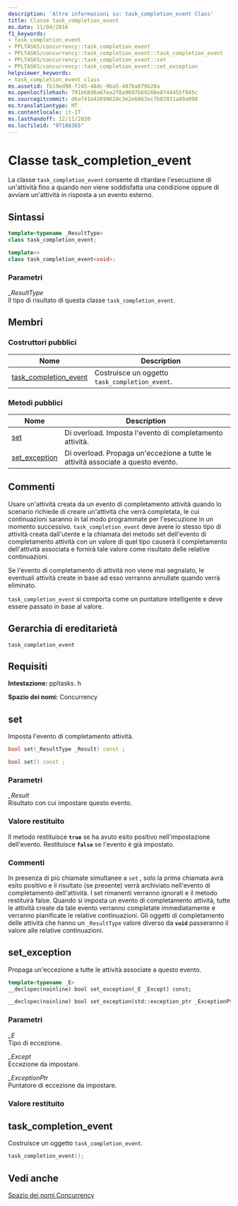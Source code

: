 ```yaml
---
description: 'Altre informazioni su: task_completion_event Class'
title: Classe task_completion_event
ms.date: 11/04/2016
f1_keywords:
- task_completion_event
- PPLTASKS/concurrency::task_completion_event
- PPLTASKS/concurrency::task_completion_event::task_completion_event
- PPLTASKS/concurrency::task_completion_event::set
- PPLTASKS/concurrency::task_completion_event::set_exception
helpviewer_keywords:
- task_completion_event class
ms.assetid: fb19ed98-f245-48dc-9ba5-487ba879b28a
ms.openlocfilehash: 791b68d6a67ea2f8a9697b69266e8744455f845c
ms.sourcegitcommit: d6af41e42699628c3e2e6063ec7b03931a49a098
ms.translationtype: MT
ms.contentlocale: it-IT
ms.lasthandoff: 12/11/2020
ms.locfileid: "97188365"
---
```

# <a name="task_completion_event-class"></a>Classe task_completion_event

La classe `task_completion_event` consente di ritardare l'esecuzione di un'attività fino a quando non viene soddisfatta una condizione oppure di avviare un'attività in risposta a un evento esterno.

## <a name="syntax"></a>Sintassi

```cpp
template<typename _ResultType>
class task_completion_event;

template<>
class task_completion_event<void>;
```

### <a name="parameters"></a>Parametri

*_ResultType*<br/>
Il tipo di risultato di questa classe `task_completion_event`.

## <a name="members"></a>Membri

### <a name="public-constructors"></a>Costruttori pubblici

|Nome|Description|
|----------|-----------------|
|[task_completion_event](#ctor)|Costruisce un oggetto `task_completion_event`.|

### <a name="public-methods"></a>Metodi pubblici

|Nome|Description|
|----------|-----------------|
|[set](#set)|Di overload. Imposta l'evento di completamento attività.|
|[set_exception](#set_exception)|Di overload. Propaga un'eccezione a tutte le attività associate a questo evento.|

## <a name="remarks"></a>Commenti

Usare un'attività creata da un evento di completamento attività quando lo scenario richiede di creare un'attività che verrà completata, le cui continuazioni saranno in tal modo programmate per l'esecuzione in un momento successivo. `task_completion_event` deve avere lo stesso tipo di attività creata dall'utente e la chiamata del metodo set dell'evento di completamento attività con un valore di quel tipo causerà il completamento dell'attività associata e fornirà tale valore come risultato delle relative continuazioni.

Se l'evento di completamento di attività non viene mai segnalato, le eventuali attività create in base ad esso verranno annullate quando verrà eliminato.

`task_completion_event` si comporta come un puntatore intelligente e deve essere passato in base al valore.

## <a name="inheritance-hierarchy"></a>Gerarchia di ereditarietà

`task_completion_event`

## <a name="requirements"></a>Requisiti

**Intestazione:** ppltasks. h

**Spazio dei nomi:** Concurrency

## <a name="set"></a><a name="set"></a> set

Imposta l'evento di completamento attività.

```cpp
bool set(_ResultType _Result) const ;

bool set() const ;
```

### <a name="parameters"></a>Parametri

*_Result*<br/>
Risultato con cui impostare questo evento.

### <a name="return-value"></a>Valore restituito

Il metodo restituisce **`true`** se ha avuto esito positivo nell'impostazione dell'evento. Restituisce **`false`** se l'evento è già impostato.

### <a name="remarks"></a>Commenti

In presenza di più chiamate simultanee a `set` , solo la prima chiamata avrà esito positivo e il risultato (se presente) verrà archiviato nell'evento di completamento dell'attività. I set rimanenti verranno ignorati e il metodo restituirà false. Quando si imposta un evento di completamento attività, tutte le attività create da tale evento verranno completate immediatamente e verranno pianificate le relative continuazioni. Gli oggetti di completamento delle attività che hanno un `_ResultType` valore diverso da **`void`** passeranno il valore alle relative continuazioni.

## <a name="set_exception"></a><a name="set_exception"></a> set_exception

Propaga un'eccezione a tutte le attività associate a questo evento.

```cpp
template<typename _E>
__declspec(noinline) bool set_exception(_E _Except) const;

__declspec(noinline) bool set_exception(std::exception_ptr _ExceptionPtr) const ;
```

### <a name="parameters"></a>Parametri

*_E*<br/>
Tipo di eccezione.

*_Except*<br/>
Eccezione da impostare.

*_ExceptionPtr*<br/>
Puntatore di eccezione da impostare.

### <a name="return-value"></a>Valore restituito

## <a name="task_completion_event"></a><a name="ctor"></a> task_completion_event

Costruisce un oggetto `task_completion_event`.

```cpp
task_completion_event();
```

## <a name="see-also"></a>Vedi anche

[Spazio dei nomi Concurrency](concurrency-namespace.md)
